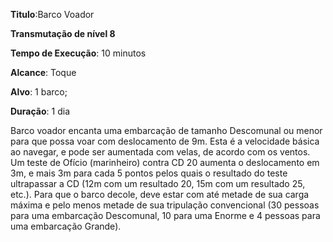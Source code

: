 **Titulo**:Barco Voador

**Transmutação de nível 8**

**Tempo de Execução**: 10 minutos

**Alcance**: Toque

**Alvo**: 1 barco;

**Duração**: 1 dia

Barco voador encanta uma embarcação de tamanho Descomunal ou menor 
para que possa voar com deslocamento 
de 9m. Esta é a velocidade básica ao navegar, e pode ser aumentada com velas, 
de acordo com os ventos. Um teste de 
Ofício (marinheiro) contra CD 20 aumenta o deslocamento em 3m, e mais 
3m para cada 5 pontos pelos quais o resultado do teste ultrapassar a CD (12m 
com um resultado 20, 15m com um 
resultado 25, etc.). Para que o barco decole, deve estar com até metade de sua 
carga máxima e pelo menos metade de 
sua tripulação convencional (30 pessoas 
para uma embarcação Descomunal, 10 
para uma Enorme e 4 pessoas para uma 
embarcação Grande).